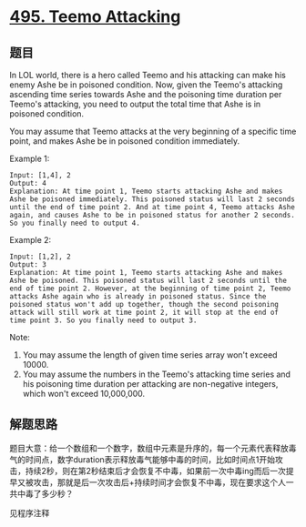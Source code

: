 # [495. Teemo Attacking](https://leetcode.com/problems/teemo-attacking/)

## 题目
In LOL world, there is a hero called Teemo and his attacking can make his enemy Ashe be in poisoned condition. Now, given the Teemo's attacking ascending time series towards Ashe and the poisoning time duration per Teemo's attacking, you need to output the total time that Ashe is in poisoned condition.


You may assume that Teemo attacks at the very beginning of a specific time point, and makes Ashe be in poisoned condition immediately.

Example 1:
```
Input: [1,4], 2
Output: 4
Explanation: At time point 1, Teemo starts attacking Ashe and makes Ashe be poisoned immediately. This poisoned status will last 2 seconds until the end of time point 2. And at time point 4, Teemo attacks Ashe again, and causes Ashe to be in poisoned status for another 2 seconds. So you finally need to output 4.
```

Example 2:
```
Input: [1,2], 2
Output: 3
Explanation: At time point 1, Teemo starts attacking Ashe and makes Ashe be poisoned. This poisoned status will last 2 seconds until the end of time point 2. However, at the beginning of time point 2, Teemo attacks Ashe again who is already in poisoned status. Since the poisoned status won't add up together, though the second poisoning attack will still work at time point 2, it will stop at the end of time point 3. So you finally need to output 3.
```



Note:
1. You may assume the length of given time series array won't exceed 10000.
1. You may assume the numbers in the Teemo's attacking time series and his poisoning time duration per attacking are non-negative integers, which won't exceed 10,000,000.

## 解题思路
题目大意：给一个数组和一个数字，数组中元素是升序的，每一个元素代表释放毒气的时间点，数字duration表示释放毒气能够中毒的时间，比如时间点1开始攻击，持续2秒，则在第2秒结束后才会恢复不中毒，如果前一次中毒ing而后一次提早又被攻击，那就是后一次攻击后+持续时间才会恢复不中毒，现在要求这个人一共中毒了多少秒？

见程序注释
